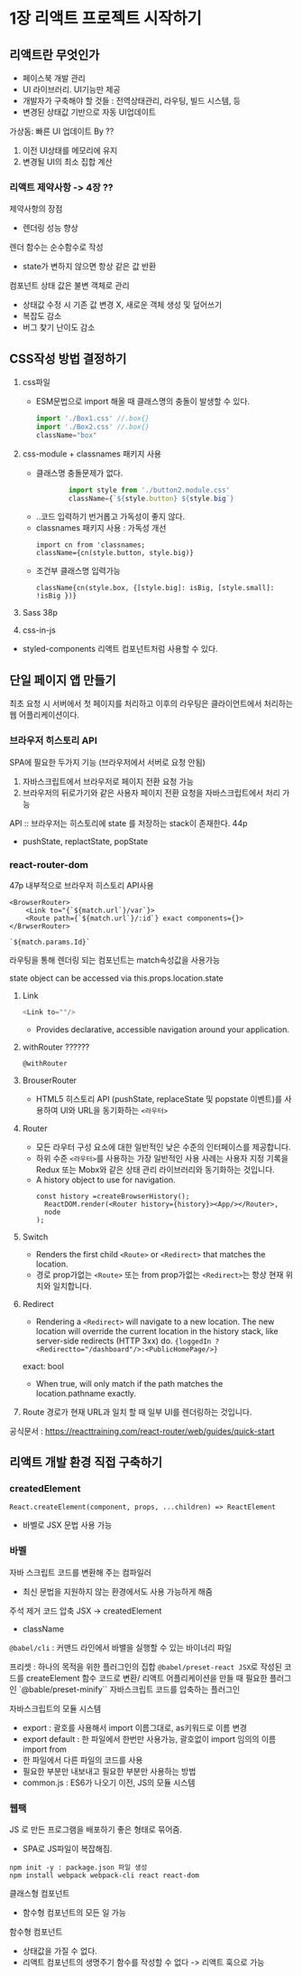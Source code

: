
# 1장 리액트 프로젝트 시작하기

## 리액트란 무엇인가
* 페이스북 개발 관리
* UI 라이브러리. UI기능만 제공
* 개발자가 구축해야 할 것들 : 전역상태관리, 라우팅, 빌드 시스템, 등 
* 변경된 상태값 기반으로 자동 UI업데이트

가상돔: 빠른 UI 업데이트 By ??
1. 이전 UI상태를 메모리에 유지
2. 변경될 UI의 최소 집합 계산


### 리액트 제약사항 -> 4장 ??
제약사항의 장점
* 렌더링 성능 향상 

렌더 함수는 순수함수로 작성
* state가 변하지 않으면 항상 같은 값 반환

컴포넌트 상태 값은 불변 객체로 관리
* 상태값 수정 시 기존 값 변경 X, 새로운 객체 생성 및 덮어쓰기
* 복잡도 감소 
* 버그 찾기 난이도 감소 


## CSS작성 방법 결정하기
1. css파일
      * ESM문법으로 import 해올 때 클래스명의 충돌이 발생할 수 있다. 
        ``` javascript
        import './Box1.css' //.box{}
        import './Box2.css' //.box{}
        className="box"
        ```
2. css-module + classnames 패키지 사용
    * 클래스명 충돌문제가 없다. 
      ```javascript
              import style from './button2.module.css'
              className={`${style.button} ${style.big`}
      ```
    * ..코드 입력하기 번거롭고 가독성이 좋지 않다. 

    + classnames 패키지 사용 : 가독성 개선
        ~~~
        import cn from 'classnames;
        className={cn(style.button, style.big)}
        ~~~
    * 조건부 클래스명 입력가능
        ~~~
        className{cn(style.box, {[style.big]: isBig, [style.small]: !isBig })}  
        ~~~

3. Sass
38p

3. css-in-js
* styled-components
리액트 컴포넌트처럼 사용할 수 있다.

## 단일 페이지 앱 만들기
최초 요청 시 서버에서 첫 페이지를 처리하고 이후의 라우팅은 클라이언트에서 처리하는 웹 어플리케이션이다. 

### 브라우저 히스토리 API
SPA에 필요한 두가지 기능 (브라우저에서 서버로 요청 안됨)
1. 자바스크립트에서 브라우저로 페이지 전환 요청 가능 
2. 브라우저의 뒤로가기와 같은 사용자 페이지 전환 요청을 자바스크립트에서 처리 가능 

API :: 브라우저는 히스토리에 state 를 저장하는 stack이 존재한다. 44p
* pushState, replactState, popState

### react-router-dom 
47p
내부적으로 브라우저 히스토리 API사용
        
    <BrowserRouter>
        <Link to="{`${match.url`}/var`}>
        <Route path={`${match.url`}/:id`} exact components={}>
    </BrwserRouter>
    
    `${match.params.Id}`
      

라우팅을 통해 렌더링 되는 컴포넌트는 match속성값을 사용가능

state object can be accessed via this.props.location.state

1. Link 
    ```javascript
   <Link to=""/>
    ```
     * Provides declarative, accessible navigation around your application. 
  
2. withRouter  ??????
    
    ```
    @withRouter
    ```

3. BrouserRouter
     * HTML5 히스토리 API (pushState, replaceState 및 popstate 이벤트)를 사용하여 UI와 URL을 동기화하는 `<라우터>`

4. Router
      * 모든 라우터 구성 요소에 대한 일반적인 낮은 수준의 인터페이스를 제공합니다. 
      * 하위 수준 `<라우터>`를 사용하는 가장 일반적인 사용 사례는 사용자 지정 기록을 Redux 또는 Mobx와 같은 상태 관리 라이브러리와 동기화하는 것입니다.
      * A history object to use for navigation.
          ```
        const history =createBrowserHistory();
            ReactDOM.render(<Router history={history}><App/></Router>,
            node
        );
        ```

5. Switch
    * Renders the first child `<Route>` or `<Redirect>` that matches the location.
    * 경로 prop가없는 `<Route>` 또는 from prop가없는 `<Redirect>`는 항상 현재 위치와 일치합니다.

6. Redirect
    * Rendering a `<Redirect>` will navigate to a new location. The new location will override the current location in the history stack, like server-side redirects (HTTP 3xx) do.
`{loggedIn ?<Redirectto="/dashboard"/>:<PublicHomePage/>}`

    exact: bool
    * When true, will only match if the path matches the location.pathname exactly.

7. Route
경로가 현재 URL과 일치 할 때 일부 UI를 렌더링하는 것입니다.

공식문서 : https://reacttraining.com/react-router/web/guides/quick-start

## 리액트 개발 환경 직접 구축하기
### createdElement
`React.createElement(component, props, ...children) => ReactElement `
* 바벨로 JSX 문법 사용 가능

### 바벨
자바 스크립트 코드를 변환해 주는 컴파일러
* 최신 문법을 지원하지 않는 환경에서도 사용 가능하게 해줌

주석 제거
코드 압축
JSX -> createdElement
* className

`@babel/cli` : 커맨드 라인에서 바밸을 실행할 수 있는 바이너리 파일

프리셋 : 하나의 목적을 위한 플러그인의 집합
`@babel/preset-react JSX`로 작성된 코드를 createElement 함수 코드로 변환/ 리액트 어플리케이션을 만들 때 필요한 플러그인 
`@bable/preset-minify`` 자바스크립트 코드를 압축하는 플러그인

자바스크립트의 모듈 시스템
* export : 괄호를 사용해서 import 이름그대로, as키워드로 이름 변경 
* export default : 한 파일에서 한번만 사용가능, 괄호없이 import 임의의 이름
import from
* 한 파일에서 다른 파일의 코드를 사용
* 필요한 부분만 내보내고 필요한 부분만 사용하는 방법
* common.js : ES6가 나오기 이전, JS의 모듈 시스템

### 웹팩
JS 로 만든 프로그램을 배포하기 좋은 형태로 묶어줌. 
* SPA로 JS파일이 복잡해짐. 
```shell script
npm init -y : package.json 파일 생성
npm install webpack webpack-cli react react-dom
```
클래스형 컴포넌트
* 함수형 컴포넌트의 모든 일 가능 

함수형 컴포넌트
* 상태값을 가질 수 없다. 
* 리액트 컴포넌트의 생명주기 함수를 작성할 수 없다 
-> 리액트 훅으로 가능